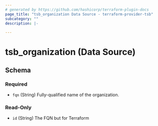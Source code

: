 ```yaml
---
# generated by https://github.com/hashicorp/terraform-plugin-docs
page_title: "tsb_organization Data Source - terraform-provider-tsb"
subcategory: ""
description: |-
  
---
```


# tsb_organization (Data Source)





<!-- schema generated by tfplugindocs -->
## Schema

### Required

- `fqn` (String) Fully-qualified name of the organization.

### Read-Only

- `id` (String) The FQN but for Terraform


